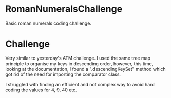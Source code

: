 # RomanNumeralsChallenge
Basic roman numerals coding challenge.

# Challenge
Very similar to yesterday's ATM challenge. I used the same tree map principle to organise my keys in descending order, however, this time, looking at the documentation,
I found a ".descendingKeySet" method which got rid of the need for importing the comparator class.

I struggled with finding an efficient and not complex way to avoid hard coding the values for 4, 9, 40 etc.

